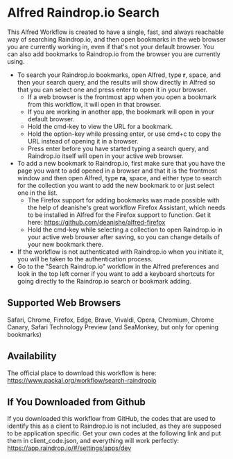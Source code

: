 # Alfred Raindrop.io Search
This Alfred Workflow is created to have a single, fast, and always reachable way of searching Raindrop.io, and then open bookmarks in the web browser you are currently working in, even if that's not your default browser.
You can also add bookmarks to Raindrop.io from the browser you are currently using.

- To search your Raindrop.io bookmarks, open Alfred, type **r**, space, and then your search query, and the results will show directly in Alfred so that you can select one and press enter to open it in your browser.
  - If a web browser is the frontmost app when you open a bookmark from this workflow, it will open in that browser.
  - If you are working in another app, the bookmark will open in your default browser.
  - Hold the cmd-key to view the URL for a bookmark.
  - Hold the option-key while pressing enter, or use cmd+c to copy the URL instead of opening it in a browser.
  - Press enter before you have started typing a search query, and Raindrop.io itself will open in your active web browser.
- To add a new bookmark to Raindrop.io, first make sure that you have the page you want to add opened in a browser and that it is the frontmost window and then open Alfred, type **ra**, space, and either type to search for the collection you want to add the new bookmark to or just select one in the list.
  - The Firefox support for adding bookmarks was made possible with the help of deanishe's great workflow Firefox Assistant, which needs to be installed in Alfred for the Firefox support to function. Get it here: https://github.com/deanishe/alfred-firefox
  - Hold the cmd-key while selecting a collection to open Raindrop.io in your active web browser after saving, so you can change details of your new bookmark there.
- If the workflow is not authenticated with Raindrop.io when you initiate it, you will be taken to the authentication process.
- Go to the "Search Raindrop.io" workflow in the Alfred preferences and look in the top left corner if you want to add a keyboard shortcuts for going directly to the Raindrop.io search or bookmark adding.

## Supported Web Browsers
Safari, Chrome, Firefox, Edge, Brave, Vivaldi, Opera, Chromium, Chrome Canary, Safari Technology Preview (and SeaMonkey, but only for opening bookmarks)

## Availability
The official place to download this workflow is here:
https://www.packal.org/workflow/search-raindropio

## If You Downloaded from Github
If you downloaded this workflow from GitHub, the codes that are used to identify this as a client to Raindrop.io is not included, as they are supposed to be application specific.
Get your own codes at the following link and put them in client_code.json, and everything will work perfectly:
https://app.raindrop.io/#/settings/apps/dev